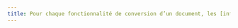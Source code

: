 ```yaml
---
title: Pour chaque fonctionnalité de conversion d’un document, les [informations relatives à l’accessibilité](#information-d-accessibilite) disponibles dans le document source sont-elles conservées dans le document de destination (hors cas particuliers) ?
---
```

